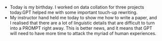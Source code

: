 - Today is my birthday. I worked on data collation for three projects today.GPT helped me with some important touch-up rewriting.
- My instructor hand held me today to show me how to write a paper, and I realised that there are a lot of linguistic details that are difficult to turn into a PROMPT right away. This is better news, and it means that GPT will need to have more time to attack the myriad of human experiences.